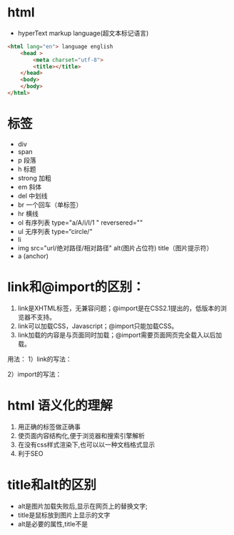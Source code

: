 # html
* hyperText markup language(超文本标记语言)  
```html
<html lang="en"> language english
    <head >
        <meta charset="utf-8">
        <title></title>
    </head>
    <body>
    </body>
</html>
```
# 标签
* div 
* span 
* p 段落
* h 标题
* strong 加粗
* em 斜体
* del 中划线
* br 一个回车（单标签）
* hr 横线
* ol 有序列表 type="a/A/i/I/1 " reversered="" 
* ul 无序列表 type=“circle/”
* li 
* img src="url/绝对路径/相对路径" alt(图片占位符) title（图片提示符）
* a (anchor) 

# link和@import的区别：
1. link是XHTML标签，无兼容问题；@import是在CSS2.1提出的，低版本的浏览器不支持。
2. link可以加载CSS，Javascript；@import只能加载CSS。
3. link加载的内容是与页面同时加载；@import需要页面网页完全载入以后加载。

用法：
1）link的写法：
<link rel="stylesheet" href="index.css">
2）import的写法：
<style type=”text/css”>
    @import url（“index.css”）；
</style>

# html 语义化的理解
1. 用正确的标签做正确事
2. 使页面内容结构化,便于浏览器和搜索引擎解析
3. 在没有css样式渲染下,也可以以一种文档格式显示
4. 利于SEO

# title和alt的区别
* alt是图片加载失败后,显示在网页上的替换文字;
* title是鼠标放到图片上显示的文字
* alt是必要的属性,title不是

